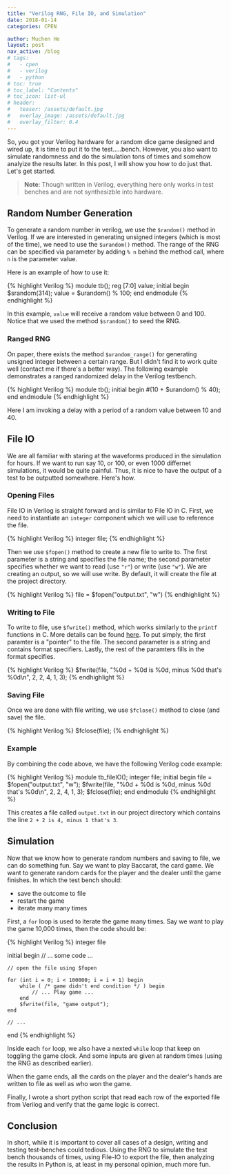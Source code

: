 ```yaml
---
title: "Verilog RNG, File IO, and Simulation"
date: 2018-01-14
categories: CPEN

author: Muchen He
layout: post
nav_active: /blog
# tags:
#   - cpen
#   - verilog
#   - python
# toc: true
# toc_label: "Contents"
# toc_icon: list-ul
# header:
#   teaser: /assets/default.jpg
#   overlay_image: /assets/default.jpg
#   overlay_filter: 0.4
---
```


So, you got your Verilog hardware for a random dice game designed and wired up, it is time to put it to the test.....bench. However, you also want to simulate randomness and do the simulation tons of times and somehow analyize the results later. In this post, I will show you how to do just that. Let's get started.

> **Note**: Though written in Verilog, everything here only works in test benches and are not synthesizble into hardware.

## Random Number Generation

To generate a random number in verilog, we use the `$random()` method in Verilog. If we are interested in generating unsigned integers (which is most of the time), we need to use the `$urandom()` method. The range of the RNG can be specified via parameter by adding `% n` behind the method call, where `n` is the parameter value.

Here is an example of how to use it:

{% highlight Verilog %}
module tb();
    reg [7:0] value;
    initial begin
        $srandom(314);
        value = $urandom() % 100;
    end
endmodule
{% endhighlight %}

In this example, `value` will receive a random value between 0 and 100. Notice that we used the method `$srandom()` to seed the RNG. 

### Ranged RNG

On paper, there exists the method `$urandom_range()` for generating unsigned integer between a certain range. But I didn't find it to work quite well (contact me if there's a better way). The following example demonstrates a ranged randomized delay in the Verilog testbench.

{% highlight Verilog %}
module tb();
    initial begin
        #(10 + $urandom() % 40);
    end
endmodule
{% endhighlight %}

Here I am invoking a delay with a period of a random value between 10 and 40.

## File IO

We are all familiar with staring at the waveforms produced in the simulation for hours. If we want to run say 10, or 100, or even 1000 differnet simulations, it would be quite painful. Thus, it is nice to have the output of a test to be outputted somewhere. Here's how.

### Opening Files

File IO in Verilog is straight forward and is similar to File IO in C. First, we need to instantiate an `integer` component which we will use to reference the file. 

{% highlight Verilog %}
integer file;
{% endhighlight %}

Then we use `$fopen()` method to create a new file to write to. The first parameter is a string and specifies the file name; the second parameter specifies whether we want to read (use `"r"`) or write (use `"w"`). We are creating an output, so we will use write. By default, it will create the file at the project directory.

{% highlight Verilog %}
file = $fopen("output.txt", "w")
{% endhighlight %}

### Writing to File

To write to file, use `$fwrite()` method, which works similarly to the `printf` functions in C. More details can be found [here](https://www.csee.umbc.edu/portal/help/VHDL/verilog/system.html). To put simply, the first paramter is a "pointer" to the file. The second parameter is a string and contains format specifiers. Lastly, the rest of the paramters fills in the format specifies.

{% highlight Verilog %}
$fwrite(file, "%0d + %0d is %0d, minus %0d that's %0d\n", 2, 2, 4, 1, 3);
{% endhighlight %}

### Saving File

Once we are done with file writing, we use `$fclose()` method to close (and save) the file.

{% highlight Verilog %}
$fclose(file);
{% endhighlight %}

### Example

By combining the code above, we have the following Verilog code example:

{% highlight Verilog %}
module tb_fileIO();
    integer file;
    initial begin
        file = $fopen("output.txt", "w");
        $fwrite(file, "%0d + %0d is %0d, minus %0d that's %0d\n", 2, 2, 4, 1, 3);
        $fclose(file);
    end
endmodule
{% endhighlight %}

This creates a file called `output.txt` in our project directory which contains the line `2 + 2 is 4, minus 1 that's 3`.

## Simulation

Now that we know how to generate random numbers and saving to file, we can do something fun. Say we want to play Baccarat, the card game. We want to generate random cards for the player and the dealer until the game finishes. In which the test bench should:

- save the outcome to file
- restart the game
- iterate many many times

First, a `for` loop is used to iterate the game many times. Say we want to play the game 10,000 times, then the code should be:

{% highlight Verilog %}
integer file

initial begin
    // ... some code ...
    
    // open the file using $fopen
    
    for (int i = 0; i < 100000; i = i + 1) begin
        while ( /* game didn't end condition */ ) begin
            // ... Play game ...
        end
        $fwrite(file, "game output");
    end

    // ...
end
{% endhighlight %}

Inside each `for` loop, we also have a nexted `while` loop that keep on toggling the game clock. And some inputs are given at random times (using the RNG as described earlier). 

When the game ends, all the cards on the player and the dealer's hands are written to file as well as who won the game.

Finally, I wrote a short python script that read each row of the exported file from Verilog and verify that the game logic is correct.

## Conclusion

In short, while it is important to cover all cases of a design, writing and testing test-benches could tedious. Using the RNG to simulate the test bench thousands of times, using File-IO to export the file, then analyzing the results in Python is, at least in my personal opinion, much more fun.

